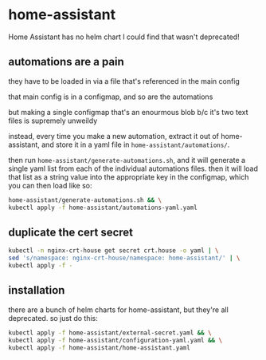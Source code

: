 # home-assistant

Home Assistant has no helm chart I could find that wasn't deprecated!

## automations are a pain

they have to be loaded in via a file that's referenced in the main config

that main config is in a configmap, and so are the automations

but making a single configmap that's an enourmous blob b/c it's two text files is
supremely unweildy

instead, every time you make a new automation, extract it out of home-assistant, and store
it in a yaml file in `home-assistant/automations/`.

then run `home-assistant/generate-automations.sh`, and it will
generate a single yaml list from each of the individual automations files.
then it will load that list as a string value into the appropriate key in the configmap,
which you can then load like so:

```bash
home-assistant/generate-automations.sh && \
kubectl apply -f home-assistant/automations-yaml.yaml
```

## duplicate the cert secret

```bash
kubectl -n nginx-crt-house get secret crt.house -o yaml | \
sed 's/namespace: nginx-crt-house/namespace: home-assistant/' | \
kubectl apply -f -
```

## installation

there are a bunch of helm charts for home-assistant, but they're all deprecated.
so just do this:

```bash
kubectl apply -f home-assistant/external-secret.yaml && \
kubectl apply -f home-assistant/configuration-yaml.yaml && \
kubectl apply -f home-assistant/home-assistant.yaml
```
